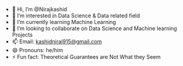 - 👋 Hi, I’m @Nirajkashid
- 👀 I’m interested in Data Science & Data related field
- 🌱 I’m currently learning Machine Learning 
- 💞️ I’m looking to collaborate on Data Science and Machine learning Projects
- 📫 Email: kashidniraj915@gmail.com
- 😄 Pronouns: he/him
- ⚡ Fun fact: Theoretical Guarantees are Not What they Seem

<!---
Nirajkashid/Nirajkashid is a ✨ special ✨ repository because its `README.md` (this file) appears on your GitHub profile.
You can click the Preview link to take a look at your changes.
--->
